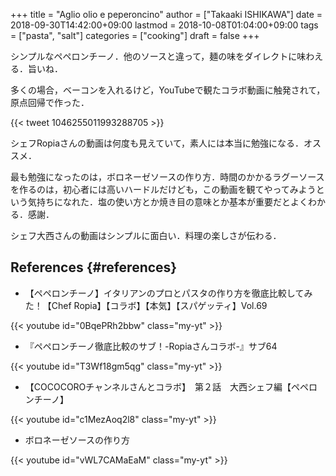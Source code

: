 +++
title = "Aglio olio e peperoncino"
author = ["Takaaki ISHIKAWA"]
date = 2018-09-30T14:42:00+09:00
lastmod = 2018-10-08T01:04:00+09:00
tags = ["pasta", "salt"]
categories = ["cooking"]
draft = false
+++

シンプルなペペロンチーノ．他のソースと違って，麺の味をダイレクトに味わえる．旨いね．

多くの場合，ベーコンを入れるけど，YouTubeで観たコラボ動画に触発されて，原点回帰で作った．

{{< tweet 1046255011993288705 >}}

シェフRopiaさんの動画は何度も見えていて，素人には本当に勉強になる．オススメ．

最も勉強になったのは，ボロネーゼソースの作り方．時間のかかるラグーソースを作るのは，初心者には高いハードルだけども，この動画を観てやってみようという気持ちになれた．塩の使い方とか焼き目の意味とか基本が重要だとよくわかる．感謝．

シェフ大西さんの動画はシンプルに面白い．料理の楽しさが伝わる．


## References {#references}

-   【ペペロンチーノ】イタリアンのプロとパスタの作り方を徹底比較してみた！【Chef Ropia】【コラボ】【本気】【スパゲッティ】Vol.69

{{< youtube id="0BqePRh2bbw" class="my-yt" >}}

-   『ペペロンチーノ徹底比較のサブ！-Ropiaさんコラボ-』サブ64

{{< youtube id="T3Wf18gm5qg" class="my-yt" >}}

-   【COCOCOROチャンネルさんとコラボ】　第２話　大西シェフ編【ペペロンチーノ】

{{< youtube id="c1MezAoq2l8" class="my-yt" >}}

-   ボロネーゼソースの作り方

{{< youtube id="vWL7CAMaEaM" class="my-yt" >}}
